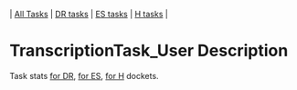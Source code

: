 | [All Tasks](../alltasks.md) | [DR tasks](../docs-DR/tasklist.md) | [ES tasks](../docs-ES/tasklist.md) | [H tasks](../docs-H/tasklist.md) |
# TranscriptionTask_User Description

Task stats [for DR](../docs-DR/TranscriptionTask_User.md), [for ES](../docs-ES/TranscriptionTask_User.md), [for H](../docs-H/TranscriptionTask_User.md) dockets.

